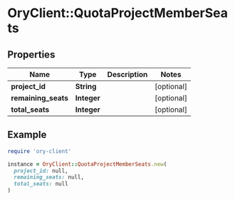 # OryClient::QuotaProjectMemberSeats

## Properties

| Name | Type | Description | Notes |
| ---- | ---- | ----------- | ----- |
| **project_id** | **String** |  | [optional] |
| **remaining_seats** | **Integer** |  | [optional] |
| **total_seats** | **Integer** |  | [optional] |

## Example

```ruby
require 'ory-client'

instance = OryClient::QuotaProjectMemberSeats.new(
  project_id: null,
  remaining_seats: null,
  total_seats: null
)
```

